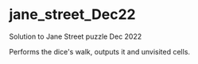 # jane_street_Dec22
Solution to Jane Street puzzle Dec 2022

Performs the dice's walk, outputs it and unvisited cells.
